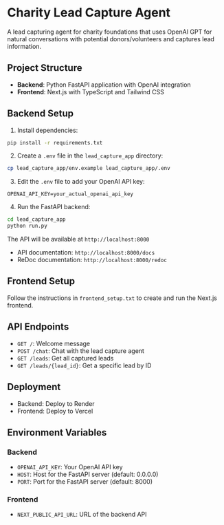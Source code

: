 # Charity Lead Capture Agent

A lead capturing agent for charity foundations that uses OpenAI GPT for natural conversations with potential donors/volunteers and captures lead information.

## Project Structure

- **Backend**: Python FastAPI application with OpenAI integration
- **Frontend**: Next.js with TypeScript and Tailwind CSS

## Backend Setup

1. Install dependencies:
```bash
pip install -r requirements.txt
```

2. Create a `.env` file in the `lead_capture_app` directory:
```bash
cp lead_capture_app/env.example lead_capture_app/.env
```

3. Edit the `.env` file to add your OpenAI API key:
```
OPENAI_API_KEY=your_actual_openai_api_key
```

4. Run the FastAPI backend:
```bash
cd lead_capture_app
python run.py
```

The API will be available at `http://localhost:8000`

- API documentation: `http://localhost:8000/docs`
- ReDoc documentation: `http://localhost:8000/redoc`

## Frontend Setup

Follow the instructions in `frontend_setup.txt` to create and run the Next.js frontend.

## API Endpoints

- `GET /`: Welcome message
- `POST /chat`: Chat with the lead capture agent
- `GET /leads`: Get all captured leads
- `GET /leads/{lead_id}`: Get a specific lead by ID

## Deployment

- Backend: Deploy to Render
- Frontend: Deploy to Vercel

## Environment Variables

### Backend
- `OPENAI_API_KEY`: Your OpenAI API key
- `HOST`: Host for the FastAPI server (default: 0.0.0.0)
- `PORT`: Port for the FastAPI server (default: 8000)

### Frontend
- `NEXT_PUBLIC_API_URL`: URL of the backend API 